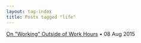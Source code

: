 ```yaml
---
layout: tag-index
title: Posts tagged "life"
---
```

<dl>
  <dt>
    <a href="/2015/08/08/on-working-outside-of-work-hours/">On "Working" Outside of Work Hours</a>
    <span class="post-date">&bull; 08 Aug 2015</span>
  </dt>
